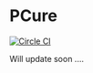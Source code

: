 # PCure

[![Circle CI](https://circleci.com/gh/vinhnglx/pcure.svg?style=svg)](https://circleci.com/gh/vinhnglx/pcure)

Will update soon ....
